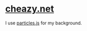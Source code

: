 # [cheazy.net]
I use [particles.js] for my background.

[cheazy.net]: http://cheazy.net
[particles.js]: https://github.com/VincentGarreau/particles.js/
